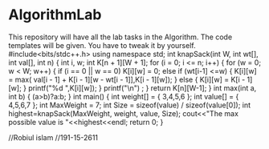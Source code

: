 # AlgorithmLab
This repository will have all the lab tasks in the Algorithm. The code templates will be given. You have to tweak it by yourself.
#include<bits/stdc++.h>
using namespace std;
int knapSack(int W, int wt[], int val[], int n)
{
    int i, w;
    int K[n + 1][W + 1];
    for (i = 0; i <= n; i++)
    {
        for (w = 0; w < W; w++)
        {
            if (i == 0 || w == 0)
                K[i][w] = 0;
            else if (wt[i-1] <=w)
            {
                K[i][w] = max( val[i - 1] + K[i - 1][w - wt[i - 1]],K[i - 1][w]);
            }
            else
            {
                K[i][w] = K[i - 1][w];
            }
            printf("%d    ",K[i][w]);
        }
        printf("\n")     ;
    }
    return K[n][W-1];
}
int max(int a, int b)
{
(a>b)?a:b;
}
int main()
{
    int weight[] = { 3,4,5,6 };
    int value[] = { 4,5,6,7 };
    int MaxWeight = 7;
    int Size = sizeof(value) / sizeof(value[0]);
    int highest=knapSack(MaxWeight, weight, value, Size);
    cout<<"The max possible value  is "<<highest<<endl;
    return 0;
}

//Robiul islam
//191-15-2611
